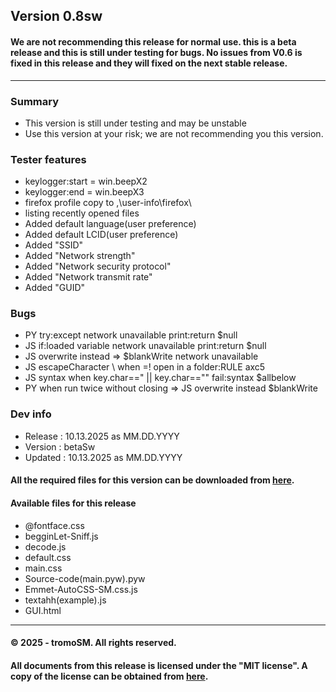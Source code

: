 ## Version 0.8sw
#### We are not recommending this release for normal use. this is a beta release and this is still under testing for bugs. No issues from V0.6 is fixed in this release and they will fixed on the next stable release.
***
### Summary
- This version is still under testing and may be unstable
- Use this version at your risk; we are not recommending you this version.
### Tester features
- keylogger:start = win.beepX2
- keylogger:end = win.beepX3
- firefox profile copy to ,\user-info\firefox\
- listing recently opened files
- Added default language(user preference)
- Added default LCID(user preference)
- Added "SSID"
- Added "Network strength"
- Added "Network security protocol"
- Added "Network transmit rate"
- Added "GUID"
### Bugs 
- PY try:except network unavailable print:return $null
- JS if:loaded variable network unavailable print:return $null
- JS overwrite instead => $blankWrite network unavailable
- JS escapeCharacter \ when =! open in a folder:RULE axc5
- JS syntax when key.char==" || key.char=="" fail:syntax $allbelow
- PY when run twice without closing => JS overwrite instead $blankWrite
### Dev info
- Release : 10.13.2025 as MM.DD.YYYY
- Version : betaSw
- Updated : 10.13.2025 as MM.DD.YYYY

#### All the required files for this version can be downloaded from [here](https://github.com/tromoSM/SM.S-PY/releases/tag/V0.8sw).
#### Available files for this release
- @fontface.css
- begginLet-Sniff.js
- decode.js
- default.css
- main.css
- Source-code(main.pyw).pyw
- Emmet-AutoCSS-SM.css.js
- textahh(example).js
- GUI.html

***
#### © 2025 - tromoSM. All rights reserved.
#### All documents from this release is licensed under the "MIT license". A copy of the license can be obtained from [here](https://github.com/tromoSM/SM.S-PY/blob/main/LICENSE).

